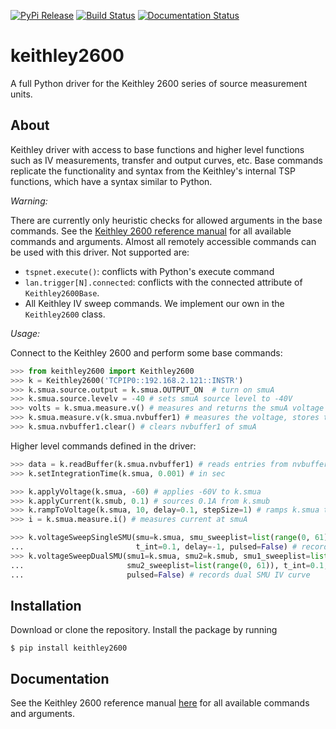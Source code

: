 [![PyPi Release](https://img.shields.io/pypi/v/keithley2600.svg)](https://pypi.org/project/keithley2600/)
[![Build Status](https://travis-ci.com/OE-FET/keithley2600.svg?branch=master)](https://travis-ci.com/OE-FET/keithley2600)
[![Documentation Status](https://readthedocs.org/projects/keithley2600/badge/?version=latest)](https://keithley2600.readthedocs.io/en/latest/?badge=latest)

# keithley2600
A full Python driver for the Keithley 2600 series of source measurement units.

## About
Keithley driver with access to base functions and higher level functions such as IV
measurements, transfer and output curves, etc. Base commands replicate the functionality
and syntax from the Keithley's internal TSP functions, which have a syntax similar to Python.

*Warning:*

There are currently only heuristic checks for allowed arguments in the base commands. See the
[Keithley 2600 reference manual](https://www.tek.com/keithley-source-measure-units/smu-2600b-series-sourcemeter-manual-8)
for all available commands and arguments. Almost all remotely accessible commands can be
used with this driver. Not supported are:

* `tspnet.execute()`: conflicts with Python's execute command
* `lan.trigger[N].connected`: conflicts with the connected attribute of `Keithley2600Base`.
* All Keithley IV sweep commands. We implement our own in the `Keithley2600` class.

*Usage:*

Connect to the Keithley 2600 and perform some base commands:
```python
>>> from keithley2600 import Keithley2600
>>> k = Keithley2600('TCPIP0::192.168.2.121::INSTR')
>>> k.smua.source.output = k.smua.OUTPUT_ON  # turn on smuA
>>> k.smua.source.levelv = -40 # sets smuA source level to -40V
>>> volts = k.smua.measure.v() # measures and returns the smuA voltage
>>> k.smua.measure.v(k.smua.nvbuffer1) # measures the voltage, stores the result in buffer
>>> k.smua.nvbuffer1.clear() # clears nvbuffer1 of smuA
```
Higher level commands defined in the driver:

```python
>>> data = k.readBuffer(k.smua.nvbuffer1) # reads entries from nvbuffer1 of smuA
>>> k.setIntegrationTime(k.smua, 0.001) # in sec

>>> k.applyVoltage(k.smua, -60) # applies -60V to k.smua
>>> k.applyCurrent(k.smub, 0.1) # sources 0.1A from k.smub
>>> k.rampToVoltage(k.smua, 10, delay=0.1, stepSize=1) # ramps k.smua to 10V in 1V steps
>>> i = k.smua.measure.i() # measures current at smuA

>>> k.voltageSweepSingleSMU(smu=k.smua, smu_sweeplist=list(range(0, 61)),
...                         t_int=0.1, delay=-1, pulsed=False) # records an IV curve
>>> k.voltageSweepDualSMU(smu1=k.smua, smu2=k.smub, smu1_sweeplist=list(range(0, 61)),
...                       smu2_sweeplist=list(range(0, 61)), t_int=0.1, delay=-1,
...                       pulsed=False) # records dual SMU IV curve
```


## Installation
Download or clone the repository. Install the package by running
```console
$ pip install keithley2600
```

##  Documentation

See the Keithley 2600 reference manual
[here](https://www.tek.com/keithley-source-measure-units/smu-2600b-series-sourcemeter-manual-8)
for all available commands and arguments.
